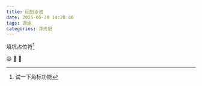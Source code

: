 ```yaml
---
title: 回到泳池
date: 2025-05-20 14:28:46
tags: 游泳
categories: 浮光记
---
```


填坑占位符[^1]

:smile: :taco: :santa: ​

[^1]: 试一下角标功能
